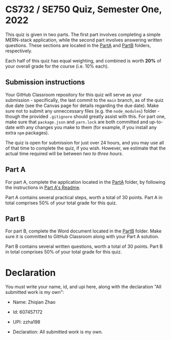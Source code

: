 # CS732 / SE750 Quiz, Semester One, 2022
This quiz is given in two parts. The first part involves completing a simple MERN-stack application, while the second part involves answering written questions. These sections are located in the [PartA](./PartA) and [PartB](./PartB) folders, respectively.

Each half of this quiz has equal weighting, and combined is worth **20%** of your overall grade for the course (i.e. 10% each).

## Submission instructions
Your GitHub Classroom repository for this quiz will serve as your submission - specifically, the last commit to the `main` branch, as of the quiz due date (see the Canvas page for details regarding the due date). Make sure not to submit any unneccessary files (e.g. the `node_modules`) folder - though the provided `.gitignore` should greatly assist with this. For part one, make sure that `package.json` and `yarn.lock` are both committed and up-to-date with any changes you make to them (for example, if you install any extra `npm` packages).

The quiz is open for submission for just over 24 hours, and you may use all of that time to complete the quiz, if you wish. However, we estimate that the actual time required will be between *two to three hours*.

## Part A
For part A, complete the application located in the [PartA](./PartA) folder, by following the instructions in [Part A's Readme](./PartA/README.md).

Part A contains several practical steps, worth a total of 30 points. Part A in total comprises 50% of your total grade for this quiz.

## Part B
For part B, complete the Word document located in the [PartB](./PartB) folder. Make sure it is committed to GitHub Classroom along with your Part A solution.

Part B contains several written questions, worth a total of 30 points. Part B in total comprises 50% of your total grade for this quiz.


# Declaration
You must write your name, id, and upi here, along with the declaration "All submitted work is my own":

- Name: Zhiqian Zhao

- Id: 607457172

- UPI: zzha198

- Declaration: All submitted work is my own.